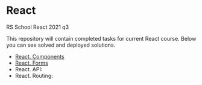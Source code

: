 # React

RS School React 2021 q3

This repository will contain completed tasks for current React course. Below you can see solved and deployed solutions.

* [React. Components](https://neiloxx.github.io/react/react-components/)
* [React. Forms](https://neiloxx.github.io/react/react-forms/)
* React. API:
* React. Routing:
